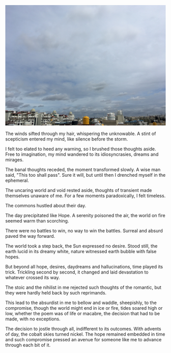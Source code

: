 ![A still moment](IMG_0371.jpg)

The winds sifted through my hair, whispering the unknowable. A stint of scepticism entered my mind, like silence before the storm. 

I felt too elated to heed any warning, so I brushed those thoughts aside. Free to imagination, my mind wandered to its idiosyncrasies, dreams and mirages.

The banal thoughts receded, the moment transformed slowly. A wise man said, "This too shall pass". Sure it will, but until then I drenched myself in the ephemeral. 

The uncaring world and void rested aside, thoughts of transient made themselves unaware of me. For a few moments paradoxically, I felt timeless. 

The commons hustled about their day.

The day precipitated like Hope. A serenity poisoned the air, the world on fire seemed warm than scorching. 

There were no battles to win, no way to win the battles. Surreal and absurd paved the way forward.

The world took a step back, the Sun expressed no desire. Stood still, the earth lucid in its dreamy white, nature witnessed earth bubble with false hopes.

But beyond all hope, desires, daydreams and hallucinations, time played its trick. Trickling second by second, it changed and laid devastation to whatever crossed its way.

The stoic and the nihilist in me rejected such thoughts of the romantic, but they were hardly held back by such reprimands. 

This lead to the absurdist in me to bellow and waddle, sheepishly, to the compromise, though the world might end in ice or fire, tides soared high or low, whether the poem was of life or macabre, the decision that had to be made, with no exceptions.

The decision to jostle through all, indifferent to its outcomes. With advents of day, the cobalt skies turned nickel. The hope remained embedded in time and such compromise pressed an avenue for someone like me to advance through each bit of it.
